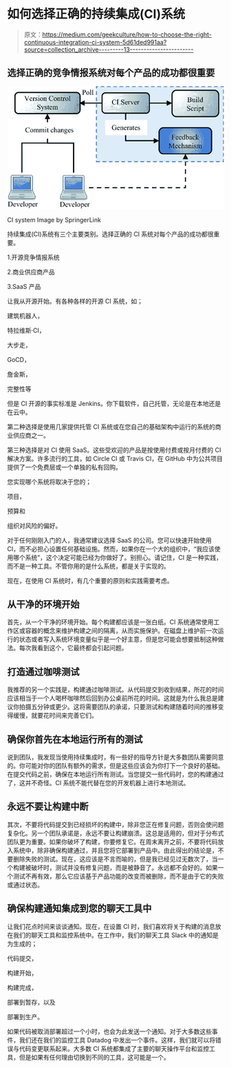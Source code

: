 # 如何选择正确的持续集成(CI)系统

> 原文：<https://medium.com/geekculture/how-to-choose-the-right-continuous-integration-ci-system-5d61ded991aa?source=collection_archive---------13----------------------->

## 选择正确的竞争情报系统对每个产品的成功都很重要

![](img/015b828494080146b5e018eb65203188.png)

CI system Image by SpringerLink

持续集成(CI)系统有三个主要类别。选择正确的 CI 系统对每个产品的成功都很重要。

1.开源竞争情报系统

2.商业供应商产品

3.SaaS 产品

让我从开源开始。有各种各样的开源 CI 系统，如；

建筑机器人，

特拉维斯·CI，

大步走，

GoCD，

詹金斯，

完整性等

但是 CI 开源的事实标准是 Jenkins。你下载软件，自己托管，无论是在本地还是在云中。

第二种选择是使用几家提供托管 CI 系统或在您自己的基础架构中运行的系统的商业供应商之一。

第三种选择是对 CI 使用 SaaS。这些受欢迎的产品是按使用付费或按月付费的 CI 解决方案。许多流行的工具，如 Circle CI 或 Travis CI，在 GitHub 中为公共项目提供了一个免费层或一个单独的私有回购。

您实现哪个系统将取决于您的；

项目，

预算和

组织对风险的偏好。

对于任何刚刚入门的人，我通常建议选择 SaaS 的公司。您可以快速开始使用 CI，而不必担心设置任何基础设施。然而，如果你在一个大的组织中，“我应该使用哪个系统”，这个决定可能已经为你做好了。别担心。请记住，CI 是一种实践，而不是一种工具。不管你用的是什么系统，都是关于实现的。

现在，在使用 CI 系统时，有几个重要的原则和实践需要考虑。

## **从干净的环境开始**

首先，从一个干净的环境开始。每个构建都应该是一张白纸。CI 系统通常使用工作区或容器的概念来维护构建之间的隔离，从而实施保护。在磁盘上维护前一次运行的状态或者写入系统环境变量似乎是一个好主意，但是您可能会想要抵制这种做法。每次我看到这个，它最终都会引起问题。

## **打造通过咖啡测试**

我推荐的另一个实践是，构建通过咖啡测试。从代码提交到收到结果，所花的时间应该相当于一个人喝杯咖啡然后回到办公桌前所花的时间。这就是为什么我总是建议你拍摄五分钟或更少。这将需要团队的承诺，只要测试和构建随着时间的推移变得缓慢，就要花时间来完善它们。

## **确保你首先在本地运行所有的测试**

说到团队，我发现当使用持续集成时，有一些好的指导方针是大多数团队需要同意的。你可能对你的团队有额外的需求，但是这些应该会为你打下一个良好的基础。在提交代码之前，确保在本地运行所有测试。当您提交一些代码时，您的构建通过了，这并不奇怪。CI 系统不能代替在您的开发机器上进行本地测试。

## **永远不要让构建中断**

其次，不要将代码提交到已经损坏的构建中，除非您正在修复问题，否则会使问题复杂化。另一个团队承诺是，永远不要让构建崩溃。这总是适用的，但对于分布式团队更为重要。如果你破坏了构建，你要修复它。在周末离开之前，不要将代码放入系统中，除非确保构建通过，并且您将它部署到产品中。由此得出的结论是，不要删除失败的测试。现在，这应该是不言而喻的，但是我已经见过无数次了，当一个构建被破坏时，测试并没有修复问题，而是被静音了。永远都不会好的。如果一个测试不再有效，那么它应该基于产品功能的改变而被删除，而不是由于它的失败或通过状态。

## **确保构建通知集成到您的聊天工具中**

让我们花点时间来谈谈通知。现在，在设置 CI 时，我们喜欢将关于构建的消息放在我们的聊天工具和监控系统中。在工作中，我们的聊天工具 Slack 中的通知是为生成的；

代码提交，

构建开始，

构建完成，

部署到暂存，以及

部署到生产。

如果代码被取消部署超过一个小时，也会为此发送一个通知。对于大多数这些事件，我们还在我们的监控工具 Datadog 中发出一个事件。这样，我们就可以将错误与代码变更联系起来。大多数 CI 系统都集成了主要的聊天操作平台和监控工具，但是如果有任何理由切换到不同的工具，这可能是一个。